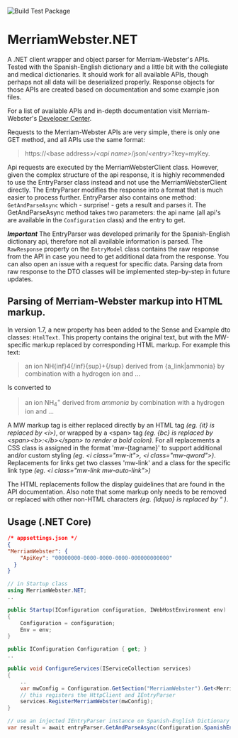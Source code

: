 ![Build Test Package](https://github.com/HannoZ/MerriamWebster.NET/workflows/Build%20Test%20Package/badge.svg)

# MerriamWebster.NET
A .NET client wrapper and object parser for Merriam-Webster's APIs. Tested with the Spanish-English dictionary and a little bit with the collegiate and medical dictionaries. It should work for all available APIs, though perhaps not all data will be deserialized properly. Response objects for those APIs are created based on documentation and some example json files. 

For a list of available APIs and in-depth documentation visit Merriam-Webster's [Developer Center](https://dictionaryapi.com/).

Requests to the Merriam-Webster APIs are very simple, there is only one GET method, and all APIs use the same format: 
> https://\<base address\>/_\<api name\>_/json/_\<entry\>_?key=myKey. 

Api requests are executed by the MerriamWebsterClient class. However, given the complex structure of the api response, it is highly recommended to use the EntryParser class instead and not use the MerriamWebsterClient directly. The EntryParser modifies the response into a format that is much easier to process further. EntryParser also contains one method: `GetAndParseAsync` which - surprise! - gets a result and parses it. The GetAndParseAsync method takes two parameters: the api name (all api's are available in the `Configuration` class) and the entry to get. 

***Important*** 
The EntryParser was developed primarily for the Spanish-English dictionary api, therefore not all available information is parsed. The ``RawResponse`` property on the ``EntryModel`` class contains the raw response from the API in case you need to get additional data from the response. You can also open an issue with a request for specific data. Parsing data from raw response to the DTO classes will be implemented step-by-step in future updates.

## Parsing of Merriam-Webster markup into HTML markup. 
In version 1.7, a new property has been added to the Sense and Example dto classes: `HtmlText`. This property contains the original text, but with the MW-specific markup replaced by corresponding HTML markup. 
For example this text: 
> an ion NH{inf}4{/inf}{sup}+{/sup} derived from {a_link|ammonia} by combination with a hydrogen ion and ...

Is converted to 
> an ion NH<sub class="mw-inf">4</sub><sup class="mw-sup">+</sup> derived from <i class="mw-link mw-auto-link">ammonia</i> by combination with a hydrogen ion and ...

A MW markup tag is either replaced directly by an HTML tag *(eg. {it} is replaced by \<i>)*, or wrapped by a \<span> tag *(eg. {bc} is replaced by \<span>\<b>:\</b>\</span> to render a bold colon)*. For all replacements a CSS class is assigned in the format 'mw-{tagname}' to support additional and/or custom styling *(eg. \<i class="mw-it">, \<i class="mw-qword">)*. Replacements for links get two classes 'mw-link' and a class for the specific link type *(eg. \<i class="mw-link mw-auto-link">)*
    
The HTML replacements follow the display guidelines that are found in the API documentation. Also note that some markup only needs to be removed or replaced with other non-HTML characters *(eg. {ldquo} is replaced by &#8220; )*.
    
## Usage (.NET Core) 
```JSON
/* appsettings.json */
{
"MerriamWebster": {
    "ApiKey": "00000000-0000-0000-0000-000000000000"
  } 
}
```
``` C#
// in Startup class
using MerriamWebster.NET;
..

public Startup(IConfiguration configuration, IWebHostEnvironment env)
{
    Configuration = configuration;
    Env = env;
}

public IConfiguration Configuration { get; }
..

public void ConfigureServices(IServiceCollection services)
{
    ..
    var mwConfig = Configuration.GetSection("MerriamWebster").Get<MerriamWebsterConfig>();
    // this registers the HttpClient and IEntryParser
    services.RegisterMerriamWebster(mwConfig);
}

// use an injected IEntryParser instance on Spanish-English Dictionary api
var result = await entryParser.GetAndParseAsync(Configuration.SpanishEnglishDictionary, "ejemplo");
```
